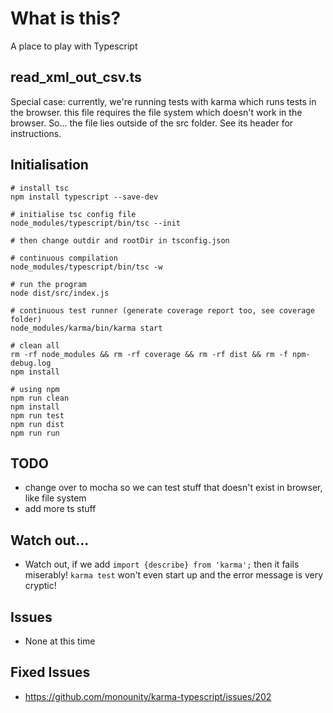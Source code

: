 # What is this?

A place to play with Typescript

## read_xml_out_csv.ts

Special case: currently, we're running tests with karma which runs tests in the browser. this file requires the
file system which doesn't work in the browser. So... the file lies outside of the src folder. See its header for
instructions.

## Initialisation

    # install tsc
    npm install typescript --save-dev

    # initialise tsc config file
    node_modules/typescript/bin/tsc --init

    # then change outdir and rootDir in tsconfig.json

    # continuous compilation
    node_modules/typescript/bin/tsc -w

    # run the program
    node dist/src/index.js

    # continuous test runner (generate coverage report too, see coverage folder)
    node_modules/karma/bin/karma start

    # clean all
    rm -rf node_modules && rm -rf coverage && rm -rf dist && rm -f npm-debug.log
    npm install

    # using npm
    npm run clean
    npm install
    npm run test
    npm run dist
    npm run run

## TODO

- change over to mocha so we can test stuff that doesn't exist in browser, like file system
- add more ts stuff

## Watch out...

- Watch out, if we add `import {describe} from 'karma';` then it fails miserably! `karma test` won't even start up and the error message is very cryptic!

## Issues

- None at this time

## Fixed Issues

- https://github.com/monounity/karma-typescript/issues/202
